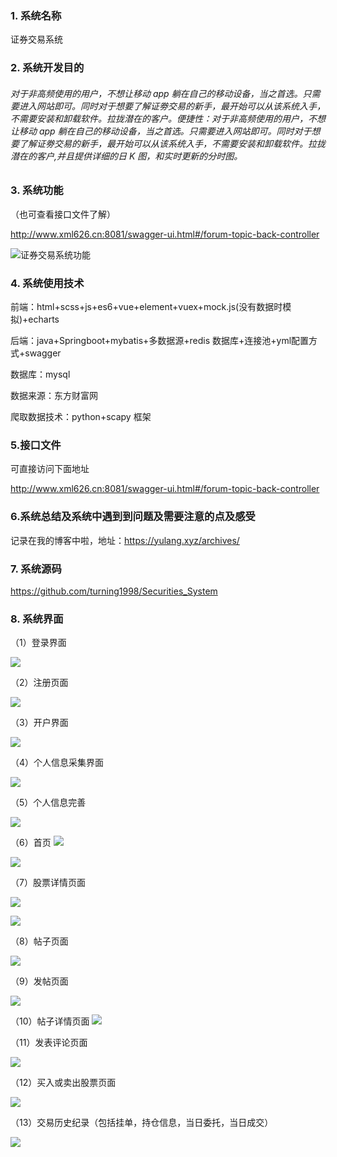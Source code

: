 ### 1. 系统名称

证券交易系统

### 2. 系统开发目的

###### 对于非高频使用的用户，不想让移动 app 躺在自己的移动设备，当之首选。只需要进入网站即可。同时对于想要了解证劵交易的新手，最开始可以从该系统入手，不需要安装和卸载软件。拉拢潜在的客户。便捷性：对于非高频使用的用户，不想让移动 app 躺在自己的移动设备，当之首选。只需要进入网站即可。同时对于想要了解证劵交易的新手，最开始可以从该系统入手，不需要安装和卸载软件。拉拢潜在的客户,并且提供详细的日 K 图，和实时更新的分时图。

### 3. 系统功能

（也可查看接口文件了解）

http://www.xml626.cn:8081/swagger-ui.html#/forum-topic-back-controller

![证券交易系统功能](https://oscimg.oschina.net/oscnet/00cf962d019a1db6d5cb35be58e1638d3a8.jpg)

### 4. 系统使用技术

前端：html+scss+js+es6+vue+element+vuex+mock.js(没有数据时模拟)+echarts

后端：java+Springboot+mybatis+多数据源+redis 数据库+连接池+yml配置方式+swagger

数据库：mysql

数据来源：东方财富网

爬取数据技术：python+scapy 框架

### 5.接口文件

可直接访问下面地址

http://www.xml626.cn:8081/swagger-ui.html#/forum-topic-back-controller

### 6.系统总结及系统中遇到到问题及需要注意的点及感受

记录在我的博客中啦，地址：https://yulang.xyz/archives/

### 7. 系统源码

https://github.com/turning1998/Securities_System

### 8. 系统界面

（1）登录界面

![](https://oscimg.oschina.net/oscnet/306da105951be51936cf76d67eca90120c5.jpg)

（2）注册页面

![](https://oscimg.oschina.net/oscnet/1fdacd71c4985e47fc52674df346c1ce489.jpg)

（3）开户界面

![](https://oscimg.oschina.net/oscnet/511a743ef0470a9cd4c71d785999a4db83f.jpg)

（4）个人信息采集界面

![](https://oscimg.oschina.net/oscnet/c370374ffdb4f68a89bb67b776f18b93626.jpg)

（5）个人信息完善

![](https://oscimg.oschina.net/oscnet/c80e3473517fd5051a7845f200db1bdc870.jpg)

（6）首页
![](https://oscimg.oschina.net/oscnet/3314c0b5b426bfd778a27abd53938b0a023.jpg)

![](https://oscimg.oschina.net/oscnet/9be87dc14de5e42de343b599cd712579cd5.jpg)

（7）股票详情页面

![](https://oscimg.oschina.net/oscnet/6ee11c26f8b93af3a068f8cf2191711b5b7.jpg)

![](https://oscimg.oschina.net/oscnet/cbe5fd6a5fd92e87c383ae89761fc67d9d0.jpg)

（8）帖子页面

![](https://oscimg.oschina.net/oscnet/619f8d14d54a306649052d6a8648b393e2d.jpg)

（9）发帖页面

![](https://oscimg.oschina.net/oscnet/37f99de307e8c4cb77cb01e2fd7b20e8b83.jpg)

（10）帖子详情页面
![](https://oscimg.oschina.net/oscnet/a39553b9c5a70c4b19eb39f6e3059dae05b.jpg)

（11）发表评论页面

![](https://oscimg.oschina.net/oscnet/57b68b0095ee455f4ec67204398e2aae508.jpg)

（12）买入或卖出股票页面

![](https://oscimg.oschina.net/oscnet/130fe18a604437daa3c783861d20b3aac4d.jpg)

（13）交易历史纪录（包括挂单，持仓信息，当日委托，当日成交）

![](https://oscimg.oschina.net/oscnet/79e058bc3022ce9fe1cba2114f555130567.jpg)
